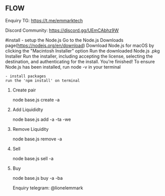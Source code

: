## FLOW

Enquiry TG: https://t.me/emmarktech

Discord Community: https://discord.gg/UEmCAbhz9W

#install
	- setup the Node.js
	Go to the Node.js Downloads page(https://nodejs.org/en/download)
	Download Node.js for macOS by clicking the "Macintosh Installer" option
	Run the downloaded Node.js .pkg Installer
	Run the installer, including accepting the license, selecting the destination, and authenticating for the install.
	You're finished! To ensure Node.js has been installed, run node -v in your terminal 
	
	- install packages
	run the 'npm install' on terminal


1. Create pair

	node base.js create -a <tokenaddress>

2. Add Liquididty

	node base.js add -a <tokenaddress> -ta <tokenamount> -we <ethamount>

3. Remove Liquidity
    
	node base.js remove -a <tokenaddress>

4. Sell

    node base.js sell -a <tokenaddress>

5. Buy

	node base.js buy -a <tokenaddress> -ba <buyamount>

	Enquiry telegram:  @lionelemmark


